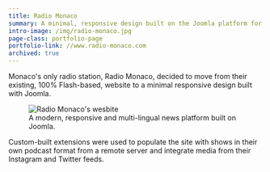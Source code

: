 ```yaml
---
title: Radio Monaco
summary: A minimal, responsive design built on the Joomla platform for Monaco's leading radio station.
intro-image: /img/radio-monaco.jpg
page-class: portfolio-page
portfolio-link: //www.radio-monaco.com
archived: true
---
```

Monaco's only radio station, Radio Monaco, decided to move from their existing, 100% Flash-based, website to a minimal responsive design built with Joomla.


<figure><img src="/img/radio-monaco.jpg" alt="Radio Monaco's wesbite" /><figcaption>A modern, responsive and multi-lingual news platform built on Joomla.</figcaption></figure>

Custom-built extensions were used to populate the site with shows in their own podcast format from a remote server and integrate media from their Instagram and Twitter feeds.
